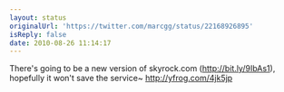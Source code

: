 ```yaml
---
layout: status
originalUrl: 'https://twitter.com/marcgg/status/22168926895'
isReply: false
date: 2010-08-26 11:14:17
---
```


There's going to be a new version of skyrock.com (http://bit.ly/9IbAs1), hopefully it won't save the service~ http://yfrog.com/4jk5jp
